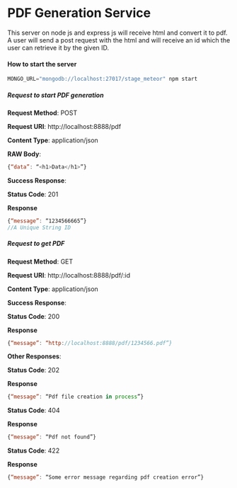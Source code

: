 # PDF Generation Service
This server on node js and express js will receive html and convert it to pdf. A user will send a post request with the html and will receive an id which the user can retrieve it by the given ID.

#### How to start the server

```javascript
MONGO_URL="mongodb://localhost:27017/stage_meteor" npm start
```


##### Request to start PDF generation
**Request Method**: POST

**Request URI**: http://localhost:8888/pdf

**Content Type**: application/json

**RAW Body**:
```javascript
{“data”: “<h1>Data</h1>”}
```
**Success Response**:

**Status Code**: 201

**Response**
```javascript
{“message”: “1234566665”}
//A Unique String ID
```
##### Request to get PDF
**Request Method**: GET

**Request URI**: http://localhost:8888/pdf/:id

**Content Type**: application/json

**Success Response**:

**Status Code**: 200

**Response**
```javascript
{“message”: “http://localhost:8888/pdf/1234566.pdf”}
```
**Other Responses**:

**Status Code**: 202

**Response**
```javascript
{“message”: “Pdf file creation in process”}
```
**Status Code**: 404

**Response**
```javascript
{“message”: “Pdf not found”}
```
**Status Code**: 422

**Response**
```javascript
{“message”: “Some error message regarding pdf creation error”}
```
